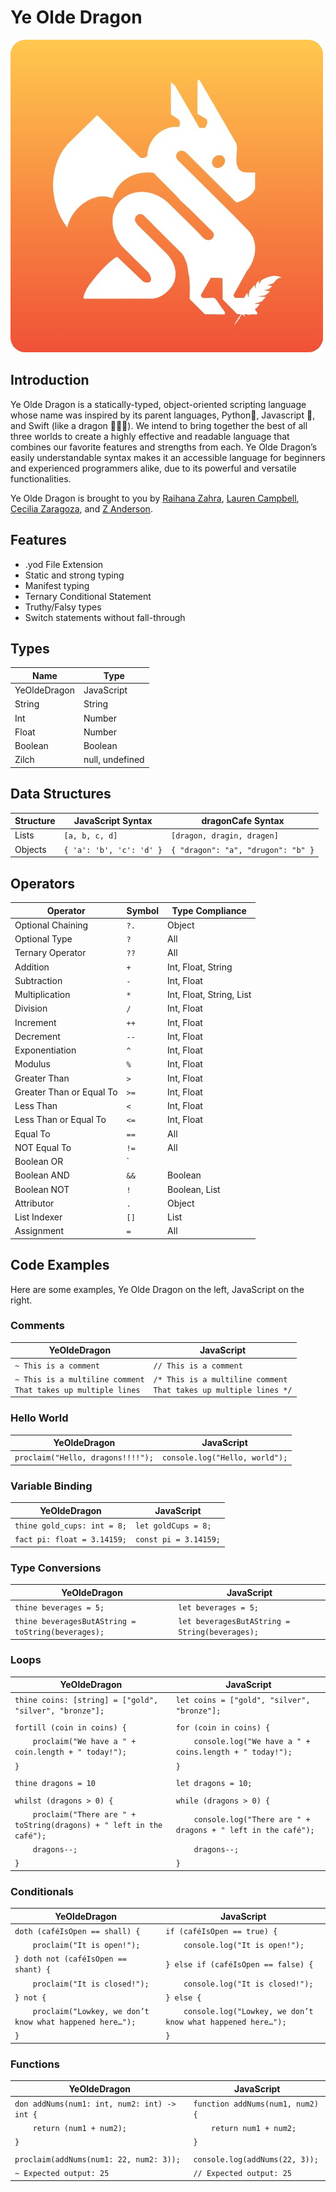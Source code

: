 # Ye Olde Dragon
![yeoldedragon logo](docs/logo.png)

## Introduction 
Ye Olde Dragon is a statically-typed, object-oriented scripting language whose name was inspired by its parent languages, Python🐉, Javascript 📜, and Swift (like a dragon 🏃‍♂️💨). We intend to bring together the best of all three worlds to create a highly effective and readable language that combines our favorite features and strengths from each. Ye Olde Dragon’s easily understandable syntax makes it an accessible language for beginners and experienced programmers alike, due to its powerful and versatile functionalities.

Ye Olde Dragon is brought to you by [Raihana Zahra](https://github.com/raihanaza), [Lauren Campbell](https://github.com/laurenindira), [Cecilia Zaragoza](https://github.com/ceciliazaragoza), and [Z Anderson](https://github.com/alexanderson22). 

## Features
- .yod File Extension
- Static and strong typing
- Manifest typing 
- Ternary Conditional Statement
- Truthy/Falsy types
- Switch statements without fall-through


## Types
| Name          | Type           |
|--------------|-----------------|
| YeOldeDragon | JavaScript      |
| String       | String          |
| Int          | Number          |
| Float        | Number          |
| Boolean      | Boolean         |
| Zilch        | null, undefined |


## Data Structures
| Structure  | JavaScript Syntax       | dragonCafe Syntax                  |
|------------|------------------------|-------------------------------------|
| Lists      | `[a, b, c, d]`          | `[dragon, dragin, dragen]`         |
| Objects    | `{ 'a': 'b', 'c': 'd' }` | `{ "dragon": "a", "drugon": "b" }` |


## Operators
| Operator                 | Symbol  | Type Compliance                   |
|--------------------------|--------|-----------------------------------|
| Optional Chaining        | `?.`   | Object                            |
| Optional Type            | `?`    | All                               |
| Ternary Operator         | `??`   | All                               |
| Addition                 | `+`    | Int, Float, String                |
| Subtraction              | `-`    | Int, Float                        |
| Multiplication           | `*`    | Int, Float, String, List          |
| Division                 | `/`    | Int, Float                        |
| Increment                | `++`   | Int, Float                        |
| Decrement                | `--`   | Int, Float                        |
| Exponentiation           | `^`    | Int, Float                        |
| Modulus                  | `%`    | Int, Float                        |
| Greater Than             | `>`    | Int, Float                        |
| Greater Than or Equal To | `>=`   | Int, Float                        |
| Less Than                | `<`    | Int, Float                        |
| Less Than or Equal To    | `<=`   | Int, Float                        |
| Equal To                 | `==`   | All                               |
| NOT Equal To             | `!=`   | All                               |
| Boolean OR               | `||`   | Boolean                           |
| Boolean AND              | `&&`   | Boolean                           |
| Boolean NOT              | `!`    | Boolean, List                     |
| Attributor               | `.`    | Object                            |
| List Indexer             | `[]`   | List                              |
| Assignment               | `=`    | All                               |

## Code Examples
Here are some examples, Ye Olde Dragon on the left, JavaScript on the right.

### Comments
| YeOldeDragon   | JavaScript                   |
|---------------|------------------------------|
| `~ This is a comment` | `// This is a comment` |
| `~ This is a multiline comment` <br> `That takes up multiple lines` | `/* This is a multiline comment` <br> `That takes up multiple lines */` |


### Hello World
| YeOldeDragon                           | JavaScript                      |
|----------------------------------------|--------------------------------|
| `proclaim("Hello, dragons!!!!");`     | `console.log("Hello, world");` |


### Variable Binding
| YeOldeDragon                           | JavaScript                     |
|----------------------------------------|--------------------------------|
| `thine gold_cups: int = 8;`           | `let goldCups = 8;`           |
| `fact pi: float = 3.14159;`           | `const pi = 3.14159;`         |


### Type Conversions 
| YeOldeDragon                                      | JavaScript                               |
|--------------------------------------------------|------------------------------------------|
| `thine beverages = 5;`                           | `let beverages = 5;`                     |
| `thine beveragesButAString = toString(beverages);` | `let beveragesButAString = String(beverages);` |


### Loops
| YeOldeDragon                                              | JavaScript                                             |
|----------------------------------------------------------|--------------------------------------------------------|
| `thine coins: [string] = ["gold", "silver", "bronze"];`  | `let coins = ["gold", "silver", "bronze"];`           |
|                                                          |                                                        |
| `fortill (coin in coins) {`                              | `for (coin in coins) {`                                |
| `    proclaim("We have a " + coin.length + " today!");`  | `    console.log("We have a " + coins.length + " today!");` |
| `}`                                                      | `}`                                                    |
|                                                          |                                                        |
| `thine dragons = 10`                                     | `let dragons = 10;`                                    |
|                                                          |                                                        |
| `whilst (dragons > 0) {`                                 | `while (dragons > 0) {`                                |
| `    proclaim("There are " + toString(dragons) + " left in the café");` | `    console.log("There are " + dragons + " left in the café");` |
| `    dragons--;`                                         | `    dragons--;`                                       |
| `}`                                                      | `}`                                                    |

### Conditionals
| YeOldeDragon                                          | JavaScript                                         |
|------------------------------------------------------|--------------------------------------------------|
| `doth (caféIsOpen == shall) {`                       | `if (caféIsOpen == true) {`                     |
| `    proclaim("It is open!");`                       | `    console.log("It is open!");`               |
| `} doth not (caféIsOpen == shant) {`                 | `} else if (caféIsOpen == false) {`             |
| `    proclaim("It is closed!");`                     | `    console.log("It is closed!");`             |
| `} not {`                                           | `} else {`                                      |
| `    proclaim("Lowkey, we don’t know what happened here…");` | `    console.log("Lowkey, we don’t know what happened here…");` |
| `}`                                                 | `}`                                              |


### Functions
| YeOldeDragon                                              | JavaScript                                     |
|----------------------------------------------------------|----------------------------------------------|
| `don addNums(num1: int, num2: int) -> int {`             | `function addNums(num1, num2) {`             |
| `    return (num1 + num2);`                              | `    return num1 + num2;`                    |
| `}`                                                      | `}`                                          |
|                                                          |                                              |
| `proclaim(addNums(num1: 22, num2: 3));`                  | `console.log(addNums(22, 3));`               |
| `~ Expected output: 25`                                  | `// Expected output: 25`                     |

